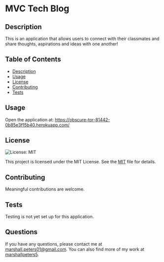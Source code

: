 # MVC Tech Blog

## Description

This is an application that allows users to connect with their classmates and share thoughts, aspirations and ideas with one another!

## Table of Contents

- [Description](#description-)
- [Usage](#usage-)
- [License](#license-)
- [Contributing](#contributing-)
- [Tests](#tests-)

## Usage

Open the application at: https://obscure-tor-81442-0b85e3f15b40.herokuapp.com/

## License

![License: MIT](https://img.shields.io/badge/License-MIT-yellow.svg)

This project is licensed under the MIT License. See the [MIT](https://opensource.org/licenses/MIT) file for details.

## Contributing

Meaningful contributions are welcome.

## Tests

Testing is not yet set up for this application.

## Questions

If you have any questions, please contact me at marshall.peters01@gmail.com. You can also find more of my work at [marshallpeters5](https://github.com/marshallpeters5/).